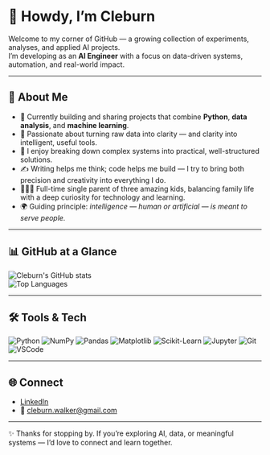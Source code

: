 # 👋 Howdy, I’m Cleburn

Welcome to my corner of GitHub — a growing collection of experiments, analyses, and applied AI projects.  
I’m developing as an **AI Engineer** with a focus on data-driven systems, automation, and real-world impact.

---

## 🌱 About Me
- 🔭 Currently building and sharing projects that combine **Python**, **data analysis**, and **machine learning**.  
- 🎯 Passionate about turning raw data into clarity — and clarity into intelligent, useful tools.  
- 🧩 I enjoy breaking down complex systems into practical, well-structured solutions.  
- ✍️ Writing helps me think; code helps me build — I try to bring both precision and creativity into everything I do.  
- 👨‍👧‍👦 Full-time single parent of three amazing kids, balancing family life with a deep curiosity for technology and learning.  
- 🌍 Guiding principle: *intelligence — human or artificial — is meant to serve people.*  

---

## 📊 GitHub at a Glance
![Cleburn's GitHub stats](https://github-readme-stats.vercel.app/api?username=cleburn&show_icons=true&theme=tokyonight)  
![Top Languages](https://github-readme-stats.vercel.app/api/top-langs/?username=cleburn&layout=compact&theme=tokyonight)

---

## 🛠️ Tools & Tech
![Python](https://img.shields.io/badge/Python-3776AB?style=for-the-badge&logo=python&logoColor=white)
![NumPy](https://img.shields.io/badge/NumPy-013243?style=for-the-badge&logo=numpy&logoColor=white)
![Pandas](https://img.shields.io/badge/Pandas-150458?style=for-the-badge&logo=pandas&logoColor=white)
![Matplotlib](https://img.shields.io/badge/Matplotlib-004C99?style=for-the-badge&logo=plotly&logoColor=white)
![Scikit-Learn](https://img.shields.io/badge/Scikit--Learn-F7931E?style=for-the-badge&logo=scikit-learn&logoColor=white)
![Jupyter](https://img.shields.io/badge/Jupyter-F37626?style=for-the-badge&logo=jupyter&logoColor=white)
![Git](https://img.shields.io/badge/Git-F05032?style=for-the-badge&logo=git&logoColor=white)
![VSCode](https://img.shields.io/badge/VS_Code-007ACC?style=for-the-badge&logo=visualstudiocode&logoColor=white)

---

## 🌐 Connect
- [LinkedIn](https://www.linkedin.com/in/cleburnwalker)  
- 📧 cleburn.walker@gmail.com  

---

✨ Thanks for stopping by. If you’re exploring AI, data, or meaningful systems — I’d love to connect and learn together.
